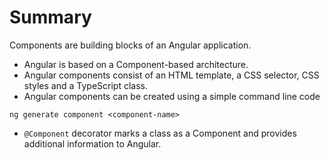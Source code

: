 # Summary

Components are building blocks of an Angular application.

- Angular is based on a Component-based architecture.
- Angular components consist of an HTML template, a CSS selector, CSS styles and a TypeScript class.
- Angular components can be created using a simple command line code

```properties
ng generate component <component-name>
```
- `@Component` decorator marks a class as a Component and provides additional information to Angular.